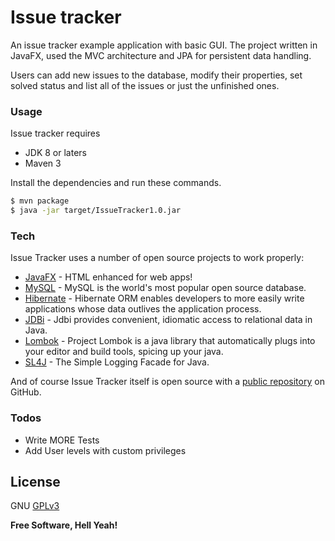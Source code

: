 # Issue tracker

An issue tracker example application with basic GUI.
The project written in JavaFX, used the MVC architecture and JPA for persistent data handling.

Users can add new issues to the database, modify their properties, set solved status and list all of the issues or just the unfinished ones.

### Usage

Issue tracker requires
  - JDK 8 or laters
  - Maven 3

Install the dependencies and run these commands.

```sh
$ mvn package
$ java -jar target/IssueTracker1.0.jar
```

### Tech

Issue Tracker uses a number of open source projects to work properly:

* [JavaFX] - HTML enhanced for web apps!
* [MySQL] - MySQL is the world's most popular open source database.
* [Hibernate] - Hibernate ORM enables developers to more easily write applications whose data outlives the application process.
* [JDBi] - Jdbi provides convenient, idiomatic access to relational data in Java.
* [Lombok] - Project Lombok is a java library that automatically plugs into your editor and build tools, spicing up your java.
* [SL4J] - The Simple Logging Facade for Java.

And of course Issue Tracker itself is open source with a [public repository][Issue Tracker]
 on GitHub.

### Todos

 - Write MORE Tests
 - Add User levels with custom privileges

License
----


GNU [GPLv3]



**Free Software, Hell Yeah!**

[Issue Tracker]: <https://github.com/csgergo123/issue_tracker>
[JavaFX]: <https://openjfx.io/>
[Hibernate]: <http://hibernate.org/orm/>
[JDBi]: <http://jdbi.org/>
[MySQL]: <https://dev.mysql.com/doc/connector-j/8.0/en/>
[Lombok]: <https://projectlombok.org/>
[SL4J]: <http://www.slf4j.org/>
[GPLv3]: <https://www.gnu.org/licenses/gpl-3.0.html>